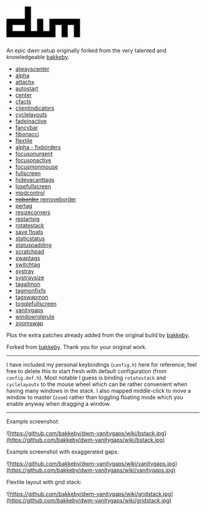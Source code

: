 # ![](dwm.png)

An epic dwm setup originally forked from the very talented and knowledgeable [bakkeby](https://github.com/bakkeby).

- [alwayscenter](https://dwm.suckless.org/patches/alwayscenter/)
- [alpha](https://github.com/bakkeby/patches/tree/master/dwm/dwm-alpha-6.2.diff)
- [attachx](https://github.com/bakkeby/patches/blob/master/dwm/dwm-attachx-6.2.diff)
- [autostart](https://github.com/bakkeby/patches/tree/master/dwm/dwm-autostart-6.2.diff)
- [center](https://github.com/bakkeby/patches/tree/master/dwm/dwm-center-6.2.diff)
- [cfacts](https://github.com/bakkeby/patches/tree/master/dwm/dwm-cfacts-6.2.diff)
- [clientindicators](https://dwm.suckless.org/patches/clientindicators/)
- [cyclelayouts](https://dwm.suckless.org/patches/cyclelayouts/)
- [fadeinactive](https://dwm.suckless.org/patches/fadeinactive/)
- [fancybar](https://github.com/bakkeby/patches/tree/master/dwm/dwm-fancybar-6.2.diff)
- [fibonacci](https://dwm.suckless.org/patches/fibonacci/)
- [flextile](https://github.com/bakkeby/patches/tree/master/dwm/dwm-flextile-6.2.diff)
- [alpha - fixborders](https://dwm.suckless.org/patches/alpha/)
- [focusonurgent](https://dwm.suckless.org/patches/focusurgent/)
- [focusonactive](https://dwm.suckless.org/patches/focusonnetactive/)
- [focusmonmouse](https://dwm.suckless.org/patches/focusmonmouse/)
- [fullscreen](https://dwm.suckless.org/patches/fullscreen/)
- [hidevacanttags](https://dwm.suckless.org/patches/hide_vacant_tags/)
- [losefullscreen](https://github.com/bakkeby/patches/tree/master/dwm/dwm-losefullscreen-6.2.diff)
- [mpdcontrol](https://dwm.suckless.org/patches/mpdcontrol/)
- [~~noborder~~ removeborder](https://dwm.suckless.org/patches/removeborder/)
- [pertag](https://dwm.suckless.org/patches/pertag/)
- [resizecorners](https://github.com/bakkeby/patches/tree/master/dwm/dwm-resizecorners-6.2.diff)
- [restartsig](https://dwm.suckless.org/patches/restartsig/)
- [rotatestack](https://dwm.suckless.org/patches/rotatestack/)
- [save floats](https://dwm.suckless.org/patches/save_floats/)
- [staticstatus](https://dwm.suckless.org/patches/staticstatus/)
- [statuspadding](https://github.com/bakkeby/patches/tree/master/dwm/dwm-statuspadding-6.2.diff)
- [scratchpad](https://dwm.suckless.org/patches/scratchpad/)
- [swaptags](https://dwm.suckless.org/patches/swaptags/)
- [switchtag](https://github.com/bakkeby/patches/blob/master/dwm/dwm-switchtag-6.2.diff)
- [systray](https://github.com/bakkeby/patches/tree/master/dwm/dwm-systray-6.2.diff)
- [systraysize](https://old.reddit.com/r/suckless/comments/ptqocp/is_there_a_way_to_change_systray_size/herfba5/)
- [tagallmon](https://github.com/bakkeby/patches/tree/master/dwm/dwm-tagallmon-6.2.diff)
- [tagmonfixfs](https://github.com/bakkeby/patches/tree/master/dwm/dwm-tagmonfixfs-6.2.diff)
- [tagswapmon](https://github.com/bakkeby/patches/tree/master/dwm/dwm-tagswapmon-6.2.diff)
- [togglefullscreen](https://github.com/bakkeby/patches/tree/master/dwm/dwm-togglefullscreen-6.2.diff)
- [vanitygaps](https://dwm.suckless.org/patches/vanitygaps/)
- [windowrolerule](https://github.com/bakkeby/patches/tree/master/dwm/dwm-windowrolerule-6.2.diff)
- [zoomswap](https://dwm.suckless.org/patches/zoomswap/)

Plus the extra patches already added from the original build by [bakkeby](https://github.com/bakkeby/dwm-vanitygaps).

Forked from [bakkeby](https://github.com/bakkeby/dwm-vanitygaps).  Thank you for your original work.

---

I have included my personal keybindings (`config.h`) here for reference; feel free to delete this to start fresh with default configuration (from `config.def.h`). Most notable I guess is binding `rotatestack` and `cyclelayouts` to the mouse wheel which can be rather convenient when having many windows in the stack. I also mapped middle-click to move a window to master (`zoom`) rather than toggling floating mode which you enable anyway when dragging a window.

---

Example screenshot:

![https://github.com/bakkeby/dwm-vanitygaps/wiki/bstack.jpg](https://github.com/bakkeby/dwm-vanitygaps/wiki/bstack.jpg)

Example screenshot with exaggerated gaps:

![https://github.com/bakkeby/dwm-vanitygaps/wiki/vanitygaps.jpg](https://github.com/bakkeby/dwm-vanitygaps/wiki/vanitygaps.jpg)

Flextile layout with grid stack:

![https://github.com/bakkeby/dwm-vanitygaps/wiki/gridstack.jpg](https://github.com/bakkeby/dwm-vanitygaps/wiki/gridstack.jpg)
